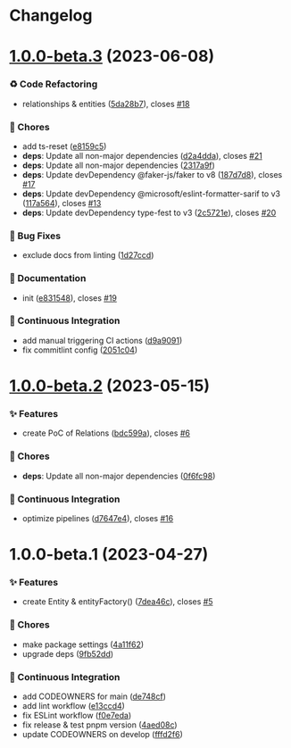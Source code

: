# Changelog

# [1.0.0-beta.3](https://github.com/ArchiTower/repository/compare/v1.0.0-beta.2...v1.0.0-beta.3) (2023-06-08)


### ♻ Code Refactoring

* relationships & entities ([5da28b7](https://github.com/ArchiTower/repository/commit/5da28b7)), closes [#18](https://github.com/ArchiTower/repository/issues/18)


### 🎫 Chores

* add ts-reset ([e8159c5](https://github.com/ArchiTower/repository/commit/e8159c5))
* **deps**: Update all non-major dependencies ([d2a4dda](https://github.com/ArchiTower/repository/commit/d2a4dda)), closes [#21](https://github.com/ArchiTower/repository/issues/21)
* **deps**: Update all non-major dependencies ([2317a9f](https://github.com/ArchiTower/repository/commit/2317a9f))
* **deps**: Update devDependency @faker-js/faker to v8 ([187d7d8](https://github.com/ArchiTower/repository/commit/187d7d8)), closes [#17](https://github.com/ArchiTower/repository/issues/17)
* **deps**: Update devDependency @microsoft/eslint-formatter-sarif to v3 ([117a564](https://github.com/ArchiTower/repository/commit/117a564)), closes [#13](https://github.com/ArchiTower/repository/issues/13)
* **deps**: Update devDependency type-fest to v3 ([2c5721e](https://github.com/ArchiTower/repository/commit/2c5721e)), closes [#20](https://github.com/ArchiTower/repository/issues/20)


### 🐛 Bug Fixes

* exclude docs from linting ([1d27ccd](https://github.com/ArchiTower/repository/commit/1d27ccd))


### 📝 Documentation

* init ([e831548](https://github.com/ArchiTower/repository/commit/e831548)), closes [#19](https://github.com/ArchiTower/repository/issues/19)


### 🔧 Continuous Integration

* add manual triggering CI actions ([d9a9091](https://github.com/ArchiTower/repository/commit/d9a9091))
* fix commitlint config ([2051c04](https://github.com/ArchiTower/repository/commit/2051c04))

# [1.0.0-beta.2](https://github.com/ArchiTower/repository/compare/v1.0.0-beta.1...v1.0.0-beta.2) (2023-05-15)

### ✨ Features

- create PoC of Relations
  ([bdc599a](https://github.com/ArchiTower/repository/commit/bdc599a)), closes
  [#6](https://github.com/ArchiTower/repository/issues/6)

### 🎫 Chores

- **deps**: Update all non-major dependencies
  ([0f6fc98](https://github.com/ArchiTower/repository/commit/0f6fc98))

### 🔧 Continuous Integration

- optimize pipelines
  ([d7647e4](https://github.com/ArchiTower/repository/commit/d7647e4)), closes
  [#16](https://github.com/ArchiTower/repository/issues/16)

# 1.0.0-beta.1 (2023-04-27)

### ✨ Features

- create Entity & entityFactory()
  ([7dea46c](https://github.com/ArchiTower/repository/commit/7dea46c)), closes
  [#5](https://github.com/ArchiTower/repository/issues/5)

### 🎫 Chores

- make package settings
  ([4a11f62](https://github.com/ArchiTower/repository/commit/4a11f62))
- upgrade deps
  ([9fb52dd](https://github.com/ArchiTower/repository/commit/9fb52dd))

### 🔧 Continuous Integration

- add CODEOWNERS for main
  ([de748cf](https://github.com/ArchiTower/repository/commit/de748cf))
- add lint workflow
  ([e13ccd4](https://github.com/ArchiTower/repository/commit/e13ccd4))
- fix ESLint workflow
  ([f0e7eda](https://github.com/ArchiTower/repository/commit/f0e7eda))
- fix release & test pnpm version
  ([4aed08c](https://github.com/ArchiTower/repository/commit/4aed08c))
- update CODEOWNERS on develop
  ([fffd2f6](https://github.com/ArchiTower/repository/commit/fffd2f6))
